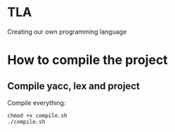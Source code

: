 # TLA
Creating our own programming language

# How to compile the project
## Compile yacc, lex and project
Compile everything:
```
chmod +x compile.sh
./compile.sh
```


